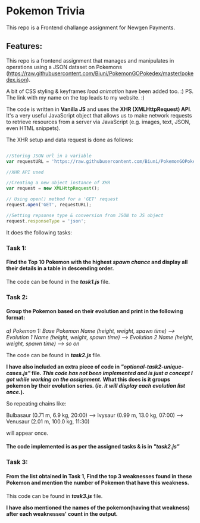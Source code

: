 # Pokemon Trivia

This repo is a Frontend challange assignment for Newgen Payments.

## Features:

This repo is a frontend assignment that manages and manipulates in operations using a JSON dataset on Pokemons (https://raw.githubusercontent.com/Biuni/PokemonGOPokedex/master/pokedex.json).

A bit of CSS styling & keyframes *load animation*  have been added too. :)
PS. The link with my name on the top leads to my website. :)

The code is written in **Vanilla JS** and uses the **XHR (XMLHttpRequest) API**.
It's a very useful JavaScript object that allows us to make network requests to retrieve resources from a server via JavaScript (e.g. images, text, JSON, even HTML snippets).

The XHR setup and data request is done as follows:

```JavaScript

//Storing JSON url in a variable
var requestURL = 'https://raw.githubusercontent.com/Biuni/PokemonGOPokedex/master/pokedex.json';

//XHR API used

//Creating a new object instance of XHR
var request = new XMLHttpRequest();

// Using open() method for a 'GET' request
request.open('GET', requestURL);

//Setting repsonse type & conversion from JSON to JS object
request.responseType = 'json';


```

It does the following tasks:

### Task 1:
#### Find the Top 10 Pokemon with the highest *spawn chance* and display all their details in a table in descending order.

The code can be found in the  ***task1.js***  file.


### Task 2:
#### Group the Pokemon based on their evolution and print in the following format:
*a) Pokemon 1: Base Pokemon Name (height, weight, spawn time) --> Evolution 1 Name (height, weight, spawn time) --> Evolution 2 Name (height, weight, spawn time) --> so on*

The code can be found in ***task2.js*** file.

**I have also included an extra piece of code in *"optional-task2-unique-cases.js"* file.
*This code has not been implemented and is just a concept I got while working on the assignment.*
What this does is it groups pokemon by their evolution series.
(*ie. it will display each evolution list once.*).**

So repeating chains like:

Bulbasaur (0.71 m, 6.9 kg, 20:00) --> Ivysaur (0.99 m, 13.0 kg, 07:00) --> Venusaur (2.01 m, 100.0 kg, 11:30)

will appear once.

#### The code implemented is as per the assigned tasks & is in *"task2.js"*

### Task 3:
#### From the list obtained in Task 1, Find the top 3 weaknesses found in these Pokemon and mention the number of Pokemon that have this weakness.

This code can be found in ***task3.js*** file.

**I have also mentioned the names of the pokemon(having that weakness) after each weaknesses' count in the output.**
